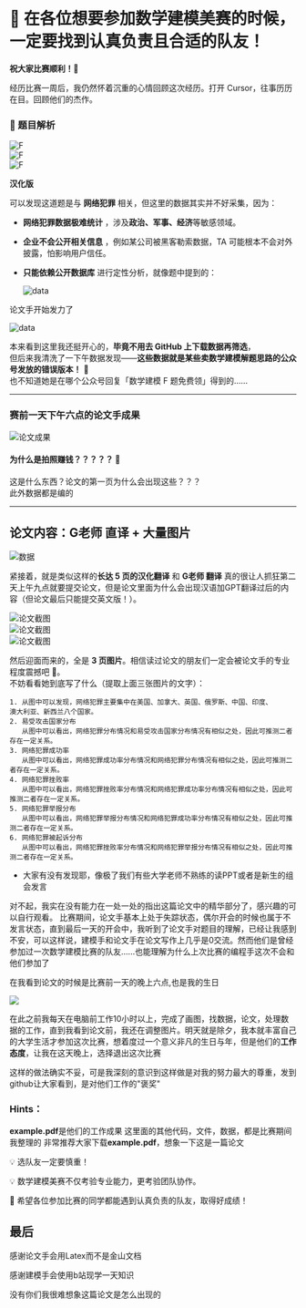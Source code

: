 # 🎯 在各位想要参加数学建模美赛的时候，一定要找到认真负责且合适的队友！  
**祝大家比赛顺利！🎉**
 

经历比赛一周后，我仍然怀着沉重的心情回顾这次经历。打开 Cursor，往事历历在目。回顾他们的杰作。

### 📌 题目解析  

![F](Last_piece_of_shit/Pic/2972747edcd4f9cfe31b5a923837c86.jpg)  
![F](Last_piece_of_shit/Pic/724b794fc7f7871b37e9781ed22495a.jpg)  
![F](Last_piece_of_shit/Pic/acb5098103485b8fdeaf1297efaf4aa.jpg)  

**汉化版**  

可以发现这道题是与 **网络犯罪** 相关，但这里的数据其实并不好采集，因为：  

- **网络犯罪数据极难统计** ，涉及**政治、军事、经济**等敏感领域。  
- **企业不会公开相关信息** ，例如某公司被黑客勒索数据，TA 可能根本不会对外披露，怕影响用户信任。  
- **只能依赖公开数据库**  进行定性分析，就像题中提到的：  

  ![data](Last_piece_of_shit/Pic/data.png)

  

论文手开始发力了  

![data](Last_piece_of_shit/Pic/image1.png)  

本来看到这里我还挺开心的，**毕竟不用去 GitHub 上下载数据再筛选**，  
但后来我清洗了一下午数据发现——**这些数据就是某些卖数学建模解题思路的公众号发放的错误版本！** 🫠  
也不知道她是在哪个公众号回复「数学建模 F 题免费领」得到的……

---

### 赛前一天下午六点的论文手成果  

![论文成果](Last_piece_of_shit/Pic/tittle.png)  

####  **为什么是拍照赚钱？？？？？** 🤨  
这是什么东西？论文的第一页为什么会出现这些？？？  
此外数据都是编的

---

## 论文内容：G老师 直译 + 大量图片  

![数据](Last_piece_of_shit/Pic/image2.png)  

紧接着，就是类似这样的**长达 5 页的汉化翻译** 和 **G老师 翻译**
真的很让人抓狂第二天上午九点就要提交论文，但是论文里面为什么会出现汉语加GPT翻译过后的内容（但论文最后只能提交英文版！）。  

![论文截图](Last_piece_of_shit/Pic/image3.png)  
![论文截图](Last_piece_of_shit/Pic/image4.png)  
![论文截图](Last_piece_of_shit/Pic/image6.png)  

然后迎面而来的，全是 **3 页图片**。相信读过论文的朋友们一定会被论文手的专业程度震撼吧 🫣。  
不妨看看她到底写了什么（提取上面三张图片的文字）：

```plaintext
1. 从图中可以发现，网络犯罪主要集中在美国、加拿大、英国、俄罗斯、中国、印度、
澳大利亚、新西兰八个国家。
2. 易受攻击国家分布
   从图中可以看出，网络犯罪分布情况和易受攻击国家分布情况有相似之处，因此可推测二者存在一定关系。
3. 网络犯罪成功率
   从图中可以看出，网络犯罪成功率分布情况和网络犯罪分布情况有相似之处，因此可推测二者存在一定关系。
4. 网络犯罪挫败率
   从图中可以看出，网络犯罪挫败率分布情况和网络犯罪成功率分布情况有相似之处，因此可推测二者存在一定关系。
5. 网络犯罪举报分布
   从图中可以看出，网络犯罪举报分布情况和网络犯罪成功率分布情况有相似之处，因此可推测二者存在一定关系。
6. 网络犯罪被起诉分布
   从图中可以看出，网络犯罪挫败率分布情况和网络犯罪举报分布情况有相似之处，因此可推测二者存在一定关系。
```
* 大家有没有发现耶，像极了我们有些大学老师不熟练的读PPT或者是新生的组会发言


对不起，我实在没有能力在一处一处的指出这篇论文中的精华部分了，感兴趣的可以自行观看。
比赛期间，论文手基本上处于失踪状态，偶尔开会的时候也属于不发言状态，直到最后一天的开会中，我听到了论文手对题目的理解，已经让我感到不安，可以这样说，建模手和论文手在论文写作上几乎是0交流。然而他们是曾经参加过一次数学建模比赛的队友......也能理解为什么上次比赛的编程手这次不会和他们参加了

在我看到论文的时候是比赛前一天的晚上六点,也是我的生日

![](Last_piece_of_shit\Pic\image5.png)

在此之前我每天在电脑前工作10小时以上，完成了画图，找数据，论文，处理数据的工作，直到我看到论文前，我还在调整图片。明天就是除夕，我本就丰富自己的大学生活才参加这次比赛，想着度过一个意义非凡的生日与年，但是他们的**工作态度**，让我在这天晚上，选择退出这次比赛


这样的做法确实不妥，可是我深刻的意识到这样做是对我的努力最大的尊重，发到github让大家看到，是对他们工作的"褒奖"

### Hints：
**example.pdf**是他们的工作成果
这里面的其他代码，文件，数据，都是比赛期间我整理的
非常推荐大家下载**example.pdf**，想象一下这是一篇论文


💡 选队友一定要慎重！

💡 数学建模美赛不仅考验专业能力，更考验团队协作。

🎯 希望各位参加比赛的同学都能遇到认真负责的队友，取得好成绩！

## 最后

感谢论文手会用Latex而不是金山文档

感谢建模手会使用b站现学一天知识

没有你们我很难想象这篇论文是怎么出现的
